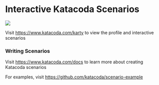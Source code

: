 # Interactive Katacoda Scenarios

[![](http://shields.katacoda.com/katacoda/karty/count.svg)](https://www.katacoda.com/karty "Get your profile on Katacoda.com")

Visit https://www.katacoda.com/karty to view the profile and interactive scenarios

### Writing Scenarios
Visit https://www.katacoda.com/docs to learn more about creating Katacoda scenarios

For examples, visit https://github.com/katacoda/scenario-example
